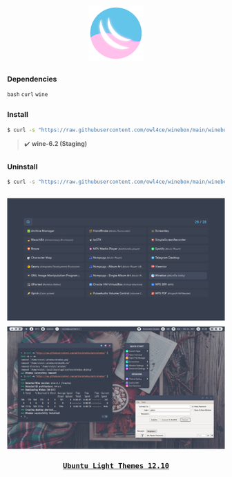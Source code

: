 <br>
<p align="center"><a name="top" href="#dependencies-"><img width="25%" src="./.winebox/winebox.png"></a></p>

##  
### Dependencies <img alt="" align="right" src="https://badges.pufler.dev/visits/owl4ce/winebox?style=flat-square&label=&color=fa74b2&logo=GitHub&logoColor=white&labelColor=373e4d"/>
`bash` `curl` `wine`

##  
### Install
```bash
$ curl -s "https://raw.githubusercontent.com/owl4ce/winebox/main/winebox" | bash
```

> :heavy_check_mark: **wine-6.2 (Staging)**

##  
### Uninstall
```bash
$ curl -s "https://raw.githubusercontent.com/owl4ce/winebox/main/winebox" | bash -s -- -u
```

##  

<p align="center"><img src="./screenshots/apps-launcher.jpg" align="center"/></p>

<p align="center"><img src="./screenshots/screenshot.jpg" align="center"/></p>

##  

### <p align="center"><a href="https://www.deviantart.com/aerilius/art/Ubuntu-Light-Themes-12-10-327631977"><kbd>Ubuntu Light Themes 12.10</kbd></a></p>
